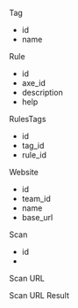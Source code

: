 Tag
 - id
 - name

Rule
 - id
 - axe_id
 - description
 - help

RulesTags
 - id
 - tag_id
 - rule_id

Website
 - id
 - team_id
 - name
 - base_url

Scan
 - id
 - 

Scan URL

Scan URL Result


